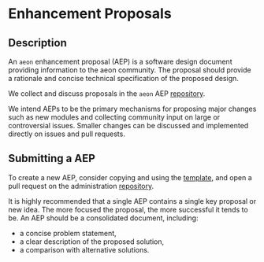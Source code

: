 # Enhancement Proposals

## Description

An `aeon` enhancement proposal (AEP) is a software design document providing information
to the aeon community. The proposal should provide a rationale and concise technical
specification of the proposed design.

We collect and discuss proposals in the `aeon` AEP [repository](https://github.com/aeon-toolkit/aeon-admin/tree/main/aep).

We intend AEPs to be the primary mechanisms for proposing major changes such as new
modules and collecting community input on large or controversial issues. Smaller
changes can be discussed and implemented directly on issues and pull requests.

## Submitting a AEP

To create a new AEP, consider copying and using the [template](https://github.com/aeon-toolkit/aeon-admin/blob/main/aep/aep_template.md),
and open a pull request on the administration [repository](https://github.com/aeon-toolkit/aeon-admin/tree/main).

It is highly recommended that a single AEP contains a single key proposal or new idea.
The more focused the proposal, the more successful it tends to be. An AEP should be a
consolidated document, including:

* a concise problem statement,
* a clear description of the proposed solution,
* a comparison with alternative solutions.
